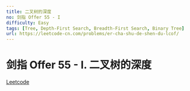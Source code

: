 ```yaml
---
title: 二叉树的深度
no: 剑指 Offer 55 - I
difficulty: Easy
tags: [Tree, Depth-First Search, Breadth-First Search, Binary Tree]
url: https://leetcode-cn.com/problems/er-cha-shu-de-shen-du-lcof/
---
```


# 剑指 Offer 55 - I. 二叉树的深度

[Leetcode](https://leetcode-cn.com/problems/er-cha-shu-de-shen-du-lcof/)


